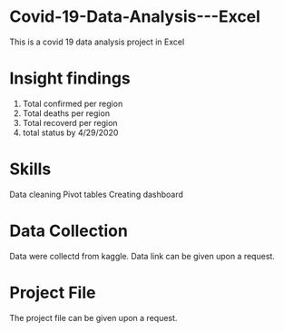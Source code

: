 # Covid-19-Data-Analysis---Excel
This is a covid 19 data analysis project in Excel

# Insight findings
1. Total confirmed per region
2. Total deaths per region
3. Total recoverd per region
4. total status by 4/29/2020

# Skills
Data cleaning
Pivot tables
Creating dashboard

# Data Collection
Data were collectd from kaggle. Data link can be given upon a request.

# Project File
The project file can be given upon a request.
